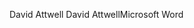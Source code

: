 David Attwell                                         D a v i d   A t t w e l l     M i c r o s o f t   W o r d                                                 